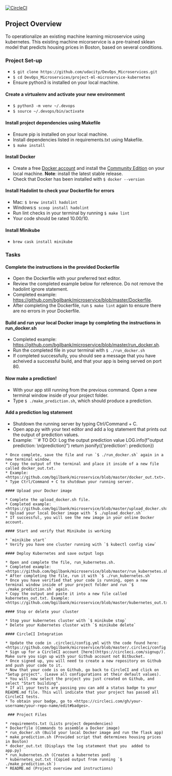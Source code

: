 [![CircleCI](https://circleci.com/gh/bgilbank/microservice.svg?style=svg)](https://circleci.com/gh/bgilbank/microservice)

## Project Overview

To operationalize an existing machine learning  microservice using kubernetes. This existing machine micorservice is a pre-trained sklean model that predicts housing prices in Boston, based on several conditions.

### Project Set-up

* `$ git clone https://github.com/udacity/DevOps_Microservices.git`
* `$ cd DevOps_Microservices/project-ml-microservice-kubernetes`
* Ensure python3 is installed on your local machine.

#### Create a virtualenv and activate your new environment

* `$ python3 -m venv ~/.devops`
* `$ source ~/.devops/bin/activate` 

#### Install project dependencies using Makefile

* Ensure pip is installed on your local machine.
* Install dependencies listed in requirements.txt using Makefile.
* `$ make install`

#### Install Docker

* Create a free [Docker account](https://hub.docker.com) and install the [Community Edition](https://docs.docker.com/v17.12/install/) on your local machine. **Note**: install the latest stable release.
* Check that Docker has been installed with `$ docker --version`

#### Install Hadolint to check your Dockerfile for errors

* Mac: `$ brew install hadolint`
* Windows:`$ scoop install hadolint`
* Run lint checks in your terminal by running `$ make lint`
* Your code should be rated 10.00/10.

#### Install Minikube

* `brew cask install minikube` 

### Tasks

#### Complete the instructions in the provided Dockerfile

* Open the Dockerfile with your preferred text editor.
* Review the completed example below for reference. Do not remove the hadolint ignore statement.
* Completed example: <https://github.com/bgilbank/microservice/blob/master/Dockerfile>.
* After completing the Dockerfile, run `$ make lint` again to ensure there are no errors in your Dockerfile.

#### Build and run your local Docker image by completing the instructions in run_docker.sh

* Completed example: <https://github.com/bgilbank/microservice/blob/master/run_docker.sh>.
* Run the completed file in your terminal with `$ ./run_docker.sh`
* If completed successfully, you should see a message that you have acheived a successful build, and that your app is being served on port 80.

#### Now make a prediction!

* With your app still running from the previous command. Open a new terminal window inside of your project folder.
* Type `$ ./make_prediction.sh`, which should produce a prediction.

#### Add a prediction log statement

* Shutdown the running server by typing Ctrl/Command + C.
* Open app.py with your text editor and add a log statement that prints out the output of prediction values.
* Example: ```# TO DO: Log the output prediction value
    LOG.info(f"output prediction: \n{prediction}")
    return jsonify({'prediction': prediction})
```
* Once complete, save the file and run `$ ./run_docker.sh` again in a new terminal window.
* Copy the output of the terminal and place it inside of a new file called docker_out.txt.
* Example: <https://github.com/bgilbank/microservice/blob/master/docker_out.txt>.
* Type Ctrl/Command + C to shutdown your running server.

#### Upload your Docker image

* Complete the upload_docker.sh file.
* Completed example: <https://github.com/bgilbank/microservice/blob/master/upload_docker.sh>.
* Upload your local Docker image with `$ ./upload_docker.sh`
* If successful, you will see the new image in your online Docker account.

#### Start and verify that Minikube is working

* `minikibe start`
* Verify you have one cluster running with `$ kubectl config view`

#### Deploy Kubernetes and save output logs

* Open and complete the file, run_kubernetes.sh.
* Completed example: <https://github.com/bgilbank/microservice/blob/master/run_kubernetes.sh>.
* After completing the file, run it with `$ ./run_kubernetes.sh`
* Once you have verified that your code is running, open a new terminal window inside of your project folder and run `$ ./make_prediction.sh` again.
* Copy the output and paste it into a new file called kubernetes_out.txt. Example: <https://github.com/bgilbank/microservice/blob/master/kubernetes_out.txt>.

#### Stop or delete your cluster

* Stop your kubernetes cluster with `$ minikube stop`
* Delete your Kubernetes cluster with `$ minikube delete`

#### CircleCI Integration

* Update the code in .circleci/config.yml with the code found here: <https://github.com/bgilbank/microservice/blob/master/.circleci/config.yml>.
* Sign up for a CircleCI account [here](https://circleci.com/signup/). Make sure you sign up with your Github account not Bitbucket.
* Once signed up, you will need to create a new repository on Github and push your code to it.
* Now that your code is on Github, go back to CircleCI and click on "Setup project". (Leave all configurations at their default values).
* You will now select the project you just created on Github, and select "Start building".
* If all your tests are passing you can add a status badge to your README.md file. This will indicate that your project has passed all CircleCI tests.
* To obtain your badge, go to <https://circleci.com/gh/your-username/your-repo-name/edit#badges>. 

 ### Project Files

* requirements.txt (Lists project dependencies)
* Dockerfile (Commands to assemble a Docker image)
* run_docker.sh (Build your local Docker image and run the flask app)
* make_prediction.sh (Provided script that determines housing prices in Boston)
* docker_out.txt (Displays the log statement that you  added to app.py)
* run_kubernetes.sh (Creates a kubernetes pod) 
* kubernetes_out.txt (Copied output from running `$ ./make_prediction.sh`)
* README.md (Project overview and instructions)
